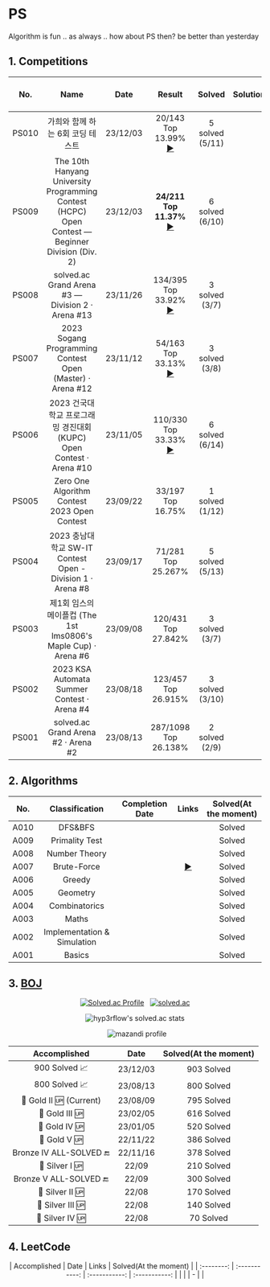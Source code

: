 # PS
Algorithm is fun .. as always .. how about PS then? be better than yesterday

## 1. Competitions

<div align="center", class="contest">

| No. | Name | Date | Result | Solved | Solutions | (solved.ac Arena Rating) | Info |
| :--------: | :-----------: | :-----------: | :-----------: | :-----------: | :-----------: | :-----------: | :-----------: |
| PS010 | 가희와 함께 하는 6회 코딩 테스트 | 23/12/03 | 20/143 <br>Top 13.99% <br> [▶️](https://www.acmicpc.net/contest/board/1201) | 5 solved<br>(5/11) | | - | [▶️](https://www.acmicpc.net/contest/view/1201) |
| PS009 | The 10th Hanyang University Programming Contest (HCPC) Open Contest — Beginner Division (Div. 2) | 23/12/03 | <b>24/211 <br>Top 11.37%</b><br>[▶️](https://scoreboard.solved.ac/?contestId=1204) | 6 solved<br>(6/10)| | S+(1891) | [▶️](https://www.acmicpc.net/contest/view/1204) |
| PS008 | solved.ac Grand Arena #3 — Division 2 · Arena #13 | 23/11/26 | 134/395 <br> Top 33.92% <br>[▶️](https://scoreboard.solved.ac/?contestId=1198) | 3 solved<br>(3/7)| | S(1633) | [▶️](https://www.acmicpc.net/contest/view/1198) |
| PS007 | 2023 Sogang Programming Contest Open (Master) · Arena #12 | 23/11/12 | 54/163 <br>Top 33.13%<br>[▶️](https://scoreboard.solved.ac/?contestId=1159) | 3 solved<br>(3/8)| | S(1654) | [▶️](https://www.acmicpc.net/contest/view/1159) |
| PS006 | 2023 건국대학교 프로그래밍 경진대회 (KUPC) Open Contest · Arena #10 | 23/11/05 | 110/330 <br>Top 33.33%<br>[▶️](https://scoreboard.solved.ac/?contestId=1173) | 6 solved<br>(6/14)| | S(1636) | [▶️](https://www.acmicpc.net/contest/view/1173) |
| PS005 | Zero One Algorithm Contest 2023 Open Contest | 23/09/22 | 33/197<br>Top 16.75% | 1 solved<br>(1/12)| | - | [▶️](https://www.acmicpc.net/contest/view/1124) |
| PS004 | 2023 충남대학교 SW-IT Contest Open - Division 1 · Arena #8 | 23/09/17 | 71/281<br>Top 25.267% | 5 solved<br>(5/13)|  | S(1731)| [▶️](https://www.acmicpc.net/contest/view/1120) |
| PS003 | 제1회 임스의 메이플컵 (The 1st lms0806's Maple Cup) · Arena #6 | 23/09/08 | 120/431<br>Top 27.842% | 3 solved<br>(3/7) | | S(1726) | [▶️](https://www.acmicpc.net/contest/view/1088) |
| PS002 | 2023 KSA Automata Summer Contest · Arena #4 | 23/08/18 | 123/457<br>Top 26.915% | 3 solved<br>(3/10) | | S(1738) | [▶️](https://www.acmicpc.net/contest/view/1086) |
| PS001 | solved.ac Grand Arena #2 · Arena #2 | 23/08/13 | 287/1098<br>Top 26.138% | 2 solved<br>(2/9) |  | S(1700) | [▶️](https://www.acmicpc.net/contest/view/1077) |

</div>

## 2. Algorithms

<div align="center", class="algo">
 
| No. | Classification | Completion Date | Links | Solved(At the moment) |
| :--------: | :-----------: | :-----------: | :-----------: | :-----------: |
| A010 | DFS&BFS | | | Solved |
| A009 | Primality Test | |  | Solved |
| A008 | Number Theory | | | Solved |
| A007 | Brute-Force | | [▶️](https://github.com/SehyunPark/PS/tree/main/Algorithms#5-brute-forcea007) | Solved |
| A006 | Greedy | | | Solved |
| A005 | Geometry | | | Solved |
| A004 | Combinatorics | | | Solved |
| A003 | Maths | | | Solved |
| A002 | Implementation & Simulation | | | Solved |
| A001 | Basics |  |  | Solved |

 
</div>

## 3. [BOJ](https://www.acmicpc.net/)

<div align="center">

 [![Solved.ac Profile](http://mazassumnida.wtf/api/v2/generate_badge?boj=harry0558)](https://solved.ac/harry0558/)
&nbsp; [![solved.ac](https://solvedac.junah.dev/v1/generate_badge?handle=harry0558)](https://solved.ac/profile/harry0558/arena)

![hyp3rflow's solved.ac stats](https://github-readme-solvedac.hyp3rflow.vercel.app/api/?handle=harry0558)

&nbsp; ![mazandi profile](http://mazandi.herokuapp.com/api?handle=harry0558&theme=warm)

</div>

<div align="center", class="boj">

| Accomplished | Date | Solved(At the moment) |
| :--------: | :-----------: | :-----------: |
| 900 Solved 📈 | 23/12/03 | 903 Solved |
| 800 Solved 📈 | 23/08/13 | 800 Solved |
| 🥇 Gold II 🆙 (Current) | 23/08/09  | 795 Solved |
| 🥇 Gold III 🆙 | 23/02/05 | 616 Solved |
| 🥇 Gold IV 🆙 | 23/01/05 | 520 Solved |
| 🥇 Gold V 🆙 | 22/11/22 | 386 Solved |
| Bronze IV ALL-SOLVED 🔚 | 22/11/16 | 378 Solved |
| 🥈 Silver I 🆙 | 22/09 | 210 Solved |
| Bronze V ALL-SOLVED 🔚 | 22/09 | 300 Solved |
| 🥈 Silver II 🆙 | 22/08 | 170 Solved |
| 🥈 Silver III 🆙 | 22/08 | 140 Solved |
| 🥈 Silver IV 🆙 | 22/08 | 70 Solved |

</div>

## 4. LeetCode

<div align="center", class="boj">
| Accomplished | Date | Links | Solved(At the moment) |
| :--------: | :-----------: | :-----------: | :-----------: |
|  |  | - |  |
</div>











